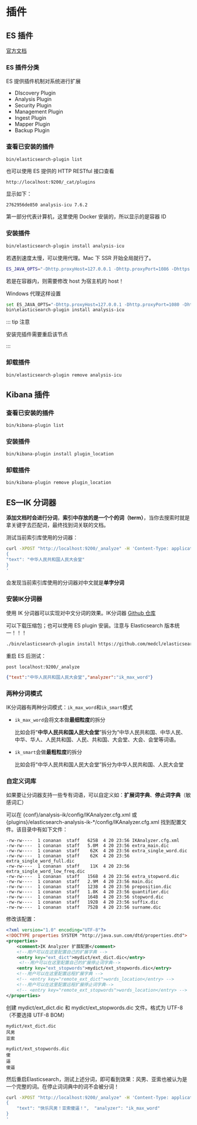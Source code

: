 # 插件

## ES 插件

[官方文档](https://www.elastic.co/guide/en/elasticsearch/plugins/7.6/_other_command_line_parameters.html)

### ES 插件分类

ES 提供插件机制对系统进行扩展

*   DIscovery Plugin
*   Analysis Plugin
*   Security Plugin
*   Management Plugin
*   Ingest Plugin
*   Mapper Plugin
*   Backup Plugin

### 查看已安装的插件

```bash
bin/elasticsearch-plugin list
```

也可以使用 ES 提供的 HTTP RESTful 接口查看

```
http://localhost:9200/_cat/plugins
```

显示如下：

```
2762956de850 analysis-icu 7.6.2
```

第一部分代表计算机，这里使用 Docker 安装的，所以显示的是容器 ID



### 安装插件

```bash
bin/elasticsearch-plugin install analysis-icu
```

若遇到速度太慢，可以使用代理。Mac 下 SSR 开始全局就行了。

```bash
ES_JAVA_OPTS="-Dhttp.proxyHost=127.0.0.1 -Dhttp.proxyPort=1086 -Dhttps.proxyHost=127.0.0.1 -Dhttps.proxyPort=1086" bin/elasticsearch-plugin install analysis-icu
```

若是在容器内，则需要修改 host 为宿主机的 host！

Windows 代理这样设置

```bash
set ES_JAVA_OPTS="-Dhttp.proxyHost=127.0.0.1 -Dhttp.proxyPort=1080 -Dhttps.proxyHost=127.0.0.1 -Dhttps.proxyPort=1080"
bin\elasticsearch-plugin install analysis-icu
```

::: tip 注意

安装完插件需要重启该节点

:::



### 卸载插件

```bash
bin/elasticsearch-plugin remove analysis-icu
```







## Kibana 插件

### 查看已安装的插件

```bash
bin/kibana-plugin list
```



### 安装插件

```bash
bin/kibana-plugin install plugin_location
```



### 卸载插件

```bash
bin/kibana-plugin remove plugin_location
```







## ES—IK 分词器

**添加文档时会进行分词**，**索引中存放的是一个个的词（term）**，当你去搜索时就是拿关键字去匹配词，最终找到词关联的文档。

测试当前索引库使用的分词器：

```bash
curl -XPOST "http://localhost:9200/_analyze" -H 'Content-Type: application/json' -d'
{  
"text": "中华人民共和国人民大会堂"
}
'
```

会发现当前索引库使用的分词器对中文就是**单字分词**



### 安装IK分词器

使用 IK 分词器可以实现对中文分词的效果。IK分词器 [Github 仓库](https://github.com/medcl/elasticsearch-analysis-ik)

可以下载压缩包；也可以使用 ES plugin 安装。注意与 Elasticsearch 版本统一！！！

```bash
./bin/elasticsearch-plugin install https://github.com/medcl/elasticsearch-analysis-ik/releases/download/v7.6.2/elasticsearch-analysis-ik-7.6.2.zip
```

重启 ES 后测试：

`post localhost:9200/_analyze`

```json
{"text":"中华人民共和国人民大会堂","analyzer":"ik_max_word"}
```



### 两种分词模式

IK分词器有两种分词模式：`ik_max_word`和`ik_smart`模式

* `ik_max_word`会将文本做**最细粒度**的拆分

    比如会将“**中华人民共和国人民大会堂**”拆分为“中华人民共和国、中华人民、中华、华人、人民共和国、人民、共和国、大会堂、大会、会堂等词语。

* `ik_smart`会做**最粗粒度**的拆分

    比如会将“中华人民共和国人民大会堂”拆分为中华人民共和国、人民大会堂



### 自定义词库

如果要让分词器支持一些专有词语，可以自定义如：**扩展词字典**、**停止词字典**（敏感词汇）

可以在 {conf}/analysis-ik/config/IKAnalyzer.cfg.xml 或 {plugins}/elasticsearch-analysis-ik-*/config/IKAnalyzer.cfg.xml 找到配置文件。该目录中有如下文件：

```
-rw-rw----  1 conanan  staff   625B  4 20 23:56 IKAnalyzer.cfg.xml
-rw-rw----  1 conanan  staff   5.0M  4 20 23:56 extra_main.dic
-rw-rw----  1 conanan  staff    62K  4 20 23:56 extra_single_word.dic
-rw-rw----  1 conanan  staff    62K  4 20 23:56 extra_single_word_full.dic
-rw-rw----  1 conanan  staff    11K  4 20 23:56 extra_single_word_low_freq.dic
-rw-rw----  1 conanan  staff   156B  4 20 23:56 extra_stopword.dic
-rw-rw----  1 conanan  staff   2.9M  4 20 23:56 main.dic
-rw-rw----  1 conanan  staff   123B  4 20 23:56 preposition.dic
-rw-rw----  1 conanan  staff   1.8K  4 20 23:56 quantifier.dic
-rw-rw----  1 conanan  staff   164B  4 20 23:56 stopword.dic
-rw-rw----  1 conanan  staff   192B  4 20 23:56 suffix.dic
-rw-rw----  1 conanan  staff   752B  4 20 23:56 surname.dic
```

修改该配置：

```xml
<?xml version="1.0" encoding="UTF-8"?>
<!DOCTYPE properties SYSTEM "http://java.sun.com/dtd/properties.dtd">
<properties>
	<comment>IK Analyzer 扩展配置</comment>
	<!--用户可以在这里配置自己的扩展字典 -->
	<entry key="ext_dict">mydict/ext_dict.dic</entry>
	 <!--用户可以在这里配置自己的扩展停止词字典-->
	<entry key="ext_stopwords">mydict/ext_stopwords.dic</entry>
	<!--用户可以在这里配置远程扩展字典 -->
	<!-- <entry key="remote_ext_dict">words_location</entry> -->
	<!--用户可以在这里配置远程扩展停止词字典-->
	<!-- <entry key="remote_ext_stopwords">words_location</entry> -->
</properties>
```

创建 mydict/ext_dict.dic 和 mydict/ext_stopwords.dic 文件。格式为 UTF-8（不要选择 UTF-8 BOM）

```
mydict/ext_dict.dic
风男
亚索
```

```
mydict/ext_stopwords.dic
傻
逼
傻逼
```

然后重启Elasticsearch，测试上述分词，即可看到效果：风男、亚索也被认为是一个完整的词。在停止词词典中的词不会被分词！

```bash
curl -XPOST "http://localhost:9200/_analyze" -H 'Content-Type: application/json' -d'
{  
	"text": "快乐风男！亚索傻逼！",  "analyzer": "ik_max_word"
}
'
```



